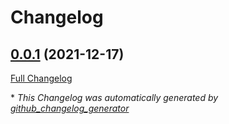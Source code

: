 # Changelog

## [0.0.1](https://github.com/T-Systems-MMS/terraform-dns/tree/0.0.1) (2021-12-17)

[Full Changelog](https://github.com/T-Systems-MMS/terraform-dns/compare/377d2b5afa5d0600b2c115c315584aba88707ac5...0.0.1)



\* *This Changelog was automatically generated by [github_changelog_generator](https://github.com/github-changelog-generator/github-changelog-generator)*
